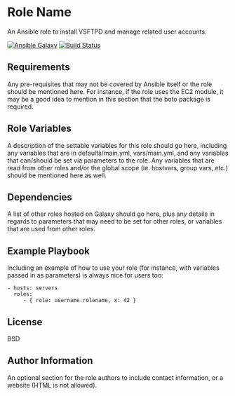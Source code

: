 Role Name
=========

An Ansible role to install VSFTPD and manage related user accounts.

[![Ansible Galaxy](https://img.shields.io/badge/galaxy-bogolyandras.vsftpd-51936.svg?style=flat)](https://galaxy.ansible.com/bogolyandras/vsftpd)
[![Build Status](https://travis-ci.com/bogolyandras/ansible-role-vsftpd.svg?branch=main)](https://travis-ci.com/bogolyandras/ansible-role-vsftpd)

Requirements
------------

Any pre-requisites that may not be covered by Ansible itself or the role should be mentioned here. For instance, if the role uses the EC2 module, it may be a good idea to mention in this section that the boto package is required.

Role Variables
--------------

A description of the settable variables for this role should go here, including any variables that are in defaults/main.yml, vars/main.yml, and any variables that can/should be set via parameters to the role. Any variables that are read from other roles and/or the global scope (ie. hostvars, group vars, etc.) should be mentioned here as well.

Dependencies
------------

A list of other roles hosted on Galaxy should go here, plus any details in regards to parameters that may need to be set for other roles, or variables that are used from other roles.

Example Playbook
----------------

Including an example of how to use your role (for instance, with variables passed in as parameters) is always nice for users too:

    - hosts: servers
      roles:
         - { role: username.rolename, x: 42 }

License
-------

BSD

Author Information
------------------

An optional section for the role authors to include contact information, or a website (HTML is not allowed).
